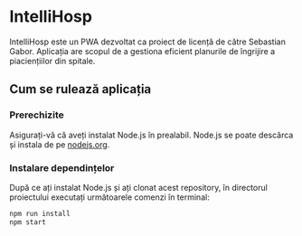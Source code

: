 # IntelliHosp

IntelliHosp este un PWA dezvoltat ca proiect de licență de către Sebastian Gabor. Aplicația are scopul de a gestiona eficient planurile de îngrijire a piaciențiilor din spitale.

## Cum se rulează aplicația

### Prerechizite

Asigurați-vă că aveți instalat Node.js în prealabil. Node.js se poate descărca și instala de pe [nodejs.org](https://nodejs.org/).

### Instalare dependințelor

După ce ați instalat Node.js și ați clonat acest repository, în directorul proiectului executați următoarele comenzi în terminal:

```bash
npm run install
npm start
